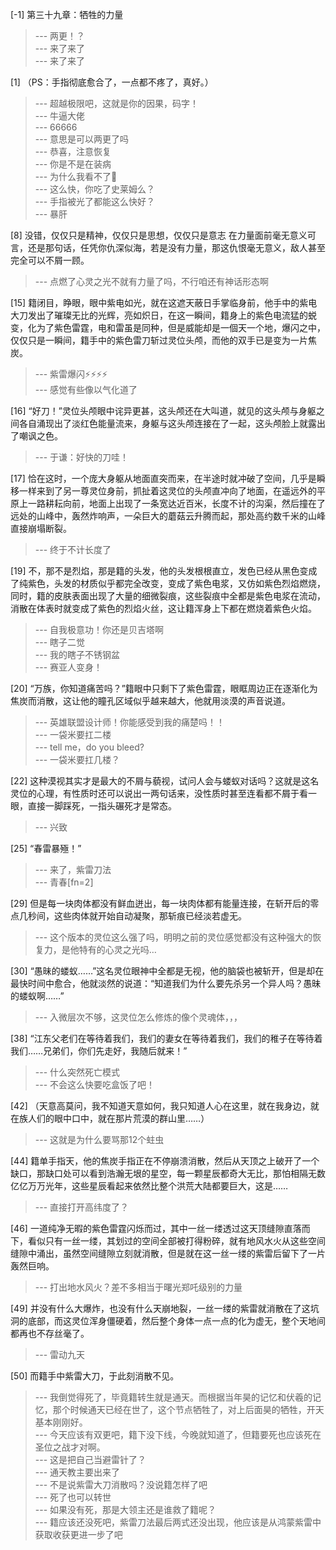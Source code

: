 
[-1] 第三十九章：牺牲的力量
>--- 两更！？<br>
>--- 来了来了<br>
>--- 来了来了<br>

[1] （PS：手指彻底愈合了，一点都不疼了，真好。）
>--- 超越极限吧，这就是你的因果，码字！<br>
>--- 牛逼大佬<br>
>--- 66666<br>
>--- 意思是可以两更了吗<br>
>--- 恭喜，注意恢复<br>
>--- 你是不是在装病<br>
>--- 为什么我看不了👀<br>
>--- 这么快，你吃了史莱姆么？<br>
>--- 手指被光了都能这么快好？<br>
>--- 暴肝<br>

[8] 没错，仅仅只是精神，仅仅只是思想，仅仅只是意志 在力量面前毫无意义可言，还是那句话，任凭你仇深似海，若是没有力量，那这仇恨毫无意义，敌人甚至完全可以不屑一顾。
>--- 点燃了心灵之光不就有力量了吗，不行咱还有神话形态啊<br>

[15] 籍闭目，睁眼，眼中紫电如光，就在这遮天蔽日手掌临身前，他手中的紫电大刀发出了璀璨无比的光辉，亮如炽日，在这一瞬间，籍身上的紫色电流猛的蜕变，化为了紫色雷霆，电和雷虽是同种，但是威能却是一個天一个地，爆闪之中，仅仅只是一瞬间，籍手中的紫色雷刀斩过灵位头颅，而他的双手已是变为一片焦炭。
>--- 紫雷爆闪⚡️⚡️⚡️⚡️<br>
>--- 感觉有些像以气化道了<br>

[16] “好刀！”灵位头颅眼中诧异更甚，这头颅还在大叫道，就见的这头颅与身躯之间各自涌现出了淡红色能量流来，身躯与这头颅连接在了一起，这头颅脸上就露出了嘲讽之色。
>--- 于谦：好快的刀哇！<br>

[17] 恰在这时，一个庞大身躯从地面直突而来，在半途时就冲破了空间，几乎是瞬移一样来到了另一尊灵位身前，抓扯着这灵位的头颅直冲向了地面，在遥远外的平原上一路耕耘向前，地面上出现了一条宽达近百米，长度不计的沟渠，然后撞在了远处的山峰中，轰然炸响声，一朵巨大的蘑菇云升腾而起，那处高约数千米的山峰直接崩塌断裂。
>--- 终于不计长度了<br>

[19] 不，那不是烈焰，那是籍的头发，他的头发根根直立，发色已经从黑色变成了纯紫色，头发的材质似乎都完全改变，变成了紫色电浆，又仿如紫色烈焰燃烧，同时，籍的皮肤表面出现了大量的细微裂痕，这些裂痕中全都是紫色电浆在流动，消散在体表时就变成了紫色的烈焰火丝，这让籍浑身上下都在燃烧着紫色火焰。
>--- 自我极意功！你还是贝吉塔啊<br>
>--- 瞎子二觉<br>
>--- 我的瞎子不锈钢盆<br>
>--- 赛亚人变身！<br>

[20] “万族，你知道痛苦吗？”籍眼中只剩下了紫色雷霆，眼眶周边正在逐渐化为焦炭而消散，这让他的瞳孔区域似乎越来越大，他就用淡漠的声音说道。
>--- 英雄联盟设计师！你能感受到我的痛楚吗！！<br>
>--- 一袋米要扛二楼<br>
>--- tell me，do you bleed?<br>
>--- 一袋米要扛几楼？<br>

[22] 这种漠视其实才是最大的不屑与藐视，试问人会与蝼蚁对话吗？这就是这名灵位的心理，有性质时还可以说出一两句话来，没性质时甚至连看都不屑于看一眼，直接一脚踩死，一指头碾死才是常态。
>--- 兴致<br>

[25] “春雷暴殛！”
>--- 来了，紫雷刀法<br>
>--- 青春[fn=2]<br>

[29] 但是每一块肉体都没有鲜血迸出，每一块肉体都有能量连接，在斩开后的零点几秒间，这些肉体就开始自动凝聚，那斩痕已经淡若虚无。
>--- 这个版本的灵位这么强了吗，明明之前的灵位感觉都没有这种强大的恢复力，是他特有的心灵之光吗…<br>

[30] “愚昧的蝼蚁……”这名灵位眼神中全都是无视，他的脑袋也被斩开，但是却在最快时间中愈合，他就淡然的说道：“知道我们为什么要先杀另一个异人吗？愚昧的蝼蚁啊……”
>--- 入微层次不够，这灵位怎么修炼的像个灵魂体，，，<br>

[38] “江东父老们在等待着我们，我们的妻女在等待着我们，我们的稚子在等待着我们……兄弟们，你们先走好，我随后就来！”
>--- 什么突然死亡模式<br>
>--- 不会这么快要吃盒饭了吧！<br>

[42] （天意高莫问，我不知道天意如何，我只知道人心在这里，就在我身边，就在族人们的眼中口中，就在那片荒漠的群山里……）
>--- 这就是为什么要骂那12个蛀虫<br>

[44] 籍单手指天，他的焦炭手指正在不停崩溃消散，然后从天顶之上破开了一个缺口，那缺口处可以看到浩瀚无垠的星空，每一颗星辰都奇大无比，那怕相隔无数亿亿万万光年，这些星辰看起来依然比整个洪荒大陆都要巨大，这是……
>--- 直接打开高纬度了？<br>

[46] 一道纯净无暇的紫色雷霆闪烁而过，其中一丝一缕透过这天顶缝隙直落而下，看似只有一丝一缕，其划过的空间全部被打得粉碎，就有地风水火从这些空间缝隙中涌出，虽然空间缝隙立刻就消散，但是就在这一丝一缕的紫雷后留下了一片轰然巨响。
>--- 打出地水风火？差不多相当于曙光郑吒级别的力量<br>

[49] 并没有什么大爆炸，也没有什么天崩地裂，一丝一缕的紫雷就消散在了这坑洞的底部，而这灵位浑身僵硬着，然后整个身体一点一点的化为虚无，整个天地间都再也不存丝毫了。
>--- 雷动九天<br>

[50] 而籍手中紫雷大刀，于此刻消散不见。
>--- 我倒觉得死了，毕竟籍转生就是通天。而根据当年昊的记忆和伏羲的记忆，那个时候通天已经在世了，这个节点牺牲了，对上后面昊的牺牲，开天基本刚刚好。<br>
>--- 今天应该有双更吧，籍下没下线，今晚就知道了，但籍要死也应该死在圣位之战才对啊。<br>
>--- 这是把自己当避雷针了？<br>
>--- 通天教主要出来了<br>
>--- 不是说紫雷大刀消散吗？没说籍怎样了吧<br>
>--- 死了也可以转世<br>
>--- 如果没有死，那是大领主还是谁救了籍呢？<br>
>--- 籍应该还没死吧，紫雷刀法最后两式还没出现，他应该是从鸿蒙紫雷中获取收获更进一步了吧<br>
